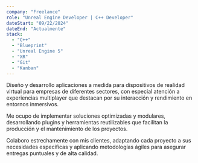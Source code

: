 ```yaml
---
company: "Freelance"
role: "Unreal Engine Developer | C++ Developer"
dateStart: "09/22/2024"
dateEnd: "Actualmente"
stack:
  - "C++"
  - "Blueprint"
  - "Unreal Engine 5"
  - "XR"
  - "Git"
  - "Kanban"
---
```

Diseño y desarrollo aplicaciones a medida para dispositivos de realidad virtual para empresas de diferentes sectores, con especial atención a experiencias multiplayer que destacan por su interacción y rendimiento en entornos inmersivos.

Me ocupo de implementar soluciones optimizadas y modulares, desarrollando plugins y herramientas reutilizables que facilitan la producción y el mantenimiento de los proyectos.

Colaboro estrechamente con mis clientes, adaptando cada proyecto a sus necesidades específicas y aplicando metodologías ágiles para asegurar entregas puntuales y de alta calidad.